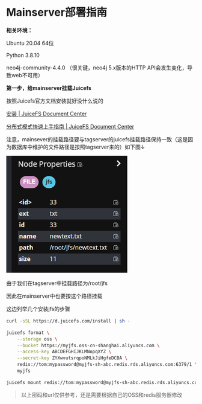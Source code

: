 # Mainserver部署指南

**相关环境：**

Ubuntu  20.04 64位

Python 3.8.10

neo4j-community-4.4.0 （很关键，neo4j 5.x版本的HTTP API会发生变化，导致web不可用）

**第一步，给mainserver挂载Juicefs**

按照Juicefs官方文档安装就好没什么说的

[安装 | JuiceFS Document Center](https://juicefs.com/docs/zh/community/installation)

[分布式模式快速上手指南 | JuiceFS Document Center](https://juicefs.com/docs/zh/community/getting-started/for_distributed)

注意，mainsever的挂载路径要与tagserver的juicefs挂载路径保持一致（这是因为数据库中维护的文件路径是按照tagserver来的）如下图↓

![image-20230530200627473](./%E9%83%A8%E7%BD%B2%E6%8C%87%E5%8D%97.assets/image-20230530200627473.png)

由于我们在tagserver中挂载路径为/root/jfs

因此在mainserver中也要按这个路径挂载

这边列举几个安装jfs的步骤

```bash
curl -sSL https://d.juicefs.com/install | sh -
```

```bash
juicefs format \
    --storage oss \
    --bucket https://myjfs.oss-cn-shanghai.aliyuncs.com \
    --access-key ABCDEFGHIJKLMNopqXYZ \
    --secret-key ZYXwvutsrqpoNMLkJiHgfeDCBA \
    redis://tom:mypassword@myjfs-sh-abc.redis.rds.aliyuncs.com:6379/1 \
    myjfs
```

```bash
juicefs mount redis://tom:mypassword@myjfs-sh-abc.redis.rds.aliyuncs.com:6379/1 ~/jfs
```

> 以上密码和url仅供参考，还是需要根据自己的OSS和redis服务器修改